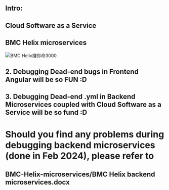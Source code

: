 ## Intro:
## Cloud Software as a Service
## BMC Helix microservices
![BMC Helix攞你命3000](https://www.property.hk/writing_manage/article_images/phk_tml/e131c09d04db55a9121f05a0075baf5b.jpg)
##
## 2. Debugging Dead-end bugs in Frontend Angular will be so FUN :D
##
## 3. Debugging Dead-end .yml in Backend Microservices coupled with Cloud Software as a Service will be so fund :D
##
# Should you find any problems during debugging backend microservices (done in Feb 2024), please refer to 
## BMC-Helix-microservices/BMC Helix backend microservices.docx